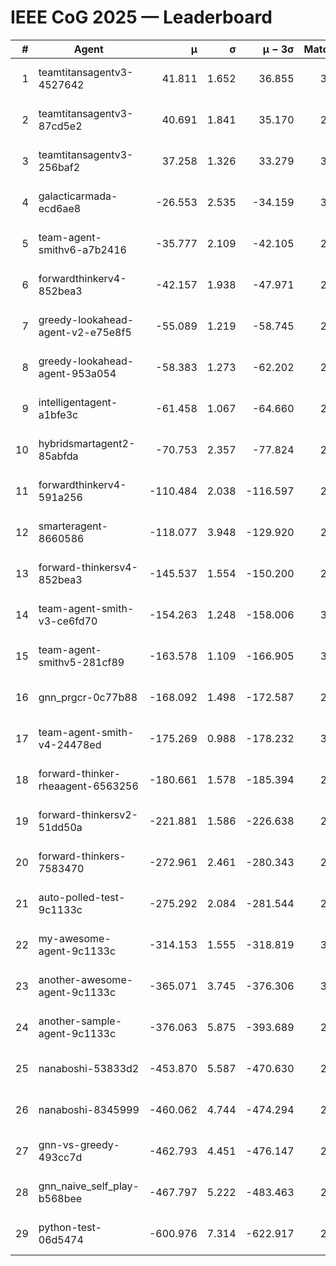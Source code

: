 # IEEE CoG 2025 — Leaderboard

| # | Agent | μ | σ | μ − 3σ | Matches | Updated |
|---:|---|---:|---:|---:|---:|---|
| 1 | teamtitansagentv3-4527642 | 41.811 | 1.652 | 36.855 | 3100 | 2025-08-18 10:56 |
| 2 | teamtitansagentv3-87cd5e2 | 40.691 | 1.841 | 35.170 | 2772 | 2025-08-18 10:56 |
| 3 | teamtitansagentv3-256baf2 | 37.258 | 1.326 | 33.279 | 3112 | 2025-08-18 10:56 |
| 4 | galacticarmada-ecd6ae8 | -26.553 | 2.535 | -34.159 | 3200 | 2025-08-18 10:56 |
| 5 | team-agent-smithv6-a7b2416 | -35.777 | 2.109 | -42.105 | 2880 | 2025-08-18 10:56 |
| 6 | forwardthinkerv4-852bea3 | -42.157 | 1.938 | -47.971 | 2280 | 2025-08-18 10:56 |
| 7 | greedy-lookahead-agent-v2-e75e8f5 | -55.089 | 1.219 | -58.745 | 2936 | 2025-08-18 10:56 |
| 8 | greedy-lookahead-agent-953a054 | -58.383 | 1.273 | -62.202 | 2816 | 2025-08-18 10:56 |
| 9 | intelligentagent-a1bfe3c | -61.458 | 1.067 | -64.660 | 2369 | 2025-08-18 10:56 |
| 10 | hybridsmartagent2-85abfda | -70.753 | 2.357 | -77.824 | 2875 | 2025-08-18 10:56 |
| 11 | forwardthinkerv4-591a256 | -110.484 | 2.038 | -116.597 | 2662 | 2025-08-18 10:56 |
| 12 | smarteragent-8660586 | -118.077 | 3.948 | -129.920 | 2672 | 2025-08-18 10:56 |
| 13 | forward-thinkersv4-852bea3 | -145.537 | 1.554 | -150.200 | 2370 | 2025-08-18 10:56 |
| 14 | team-agent-smith-v3-ce6fd70 | -154.263 | 1.248 | -158.006 | 3352 | 2025-08-18 10:56 |
| 15 | team-agent-smithv5-281cf89 | -163.578 | 1.109 | -166.905 | 3020 | 2025-08-18 10:56 |
| 16 | gnn_prgcr-0c77b88 | -168.092 | 1.498 | -172.587 | 2990 | 2025-08-18 10:56 |
| 17 | team-agent-smith-v4-24478ed | -175.269 | 0.988 | -178.232 | 3172 | 2025-08-18 10:56 |
| 18 | forward-thinker-rheaagent-6563256 | -180.661 | 1.578 | -185.394 | 2862 | 2025-08-18 10:56 |
| 19 | forward-thinkersv2-51dd50a | -221.881 | 1.586 | -226.638 | 2862 | 2025-08-18 10:56 |
| 20 | forward-thinkers-7583470 | -272.961 | 2.461 | -280.343 | 2640 | 2025-08-18 10:56 |
| 21 | auto-polled-test-9c1133c | -275.292 | 2.084 | -281.544 | 2380 | 2025-08-18 10:56 |
| 22 | my-awesome-agent-9c1133c | -314.153 | 1.555 | -318.819 | 3200 | 2025-08-18 10:56 |
| 23 | another-awesome-agent-9c1133c | -365.071 | 3.745 | -376.306 | 3200 | 2025-08-18 10:56 |
| 24 | another-sample-agent-9c1133c | -376.063 | 5.875 | -393.689 | 2820 | 2025-08-18 10:56 |
| 25 | nanaboshi-53833d2 | -453.870 | 5.587 | -470.630 | 2440 | 2025-08-18 10:56 |
| 26 | nanaboshi-8345999 | -460.062 | 4.744 | -474.294 | 2580 | 2025-08-18 10:56 |
| 27 | gnn-vs-greedy-493cc7d | -462.793 | 4.451 | -476.147 | 2420 | 2025-08-18 10:56 |
| 28 | gnn_naive_self_play-b568bee | -467.797 | 5.222 | -483.463 | 2520 | 2025-08-18 10:56 |
| 29 | python-test-06d5474 | -600.976 | 7.314 | -622.917 | 2390 | 2025-08-18 10:56 |
